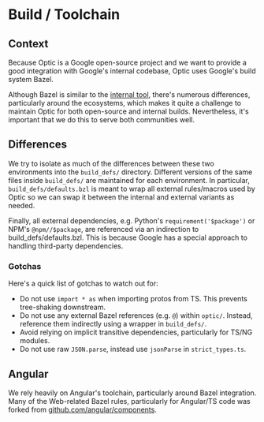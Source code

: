 # Build / Toolchain

## Context

Because Optic is a Google open-source project and we want to provide a good integration with Google's internal codebase, Optic uses Google's build system Bazel.

Although Bazel is similar to the [internal tool](https://bazel.build/about/faq#did_you_rewrite_your_internal_tool_as_open-source_is_it_a_fork), there's numerous differences, particularly around the ecosystems, which makes it quite a challenge to maintain Optic for both open-source and internal builds. Nevertheless, it's important that we do this to serve both communities well.

## Differences

We try to isolate as much of the differences between these two environments into the `build_defs/` directory. Different versions of the same files inside `build_defs/` are maintained for each environment. In particular, `build_defs/defaults.bzl` is meant to wrap all external rules/macros used by Optic so we can swap it between the internal and external variants as needed.

Finally, all external dependencies, e.g. Python's `requirement('$package')` or NPM's `@npm//$package`, are referenced via an indirection to build_defs/defaults.bzl. This is because Google has a special approach to handling third-party dependencies.

### Gotchas

Here's a quick list of gotchas to watch out for:

- Do not use `import * as` when importing protos from TS. This prevents tree-shaking downstream.
- Do not use any external Bazel references (e.g. `@`) within `optic/`. Instead, reference them indirectly using a wrapper in `build_defs/`.
- Avoid relying on implicit transitive dependencies, particularly for TS/NG modules.
- Do not use raw `JSON.parse`, instead use `jsonParse` in `strict_types.ts`.

## Angular

We rely heavily on Angular's toolchain, particularly around Bazel integration. Many of the Web-related Bazel rules, particularly for Angular/TS code was forked from [github.com/angular/components](https://github.com/angular/components).
